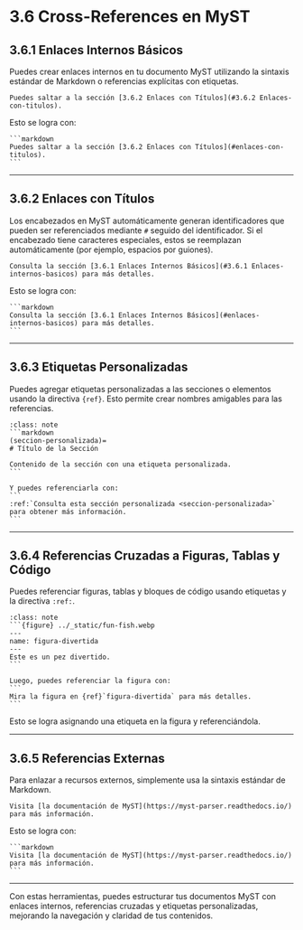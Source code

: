 # 3.6 Cross-References en MyST

## 3.6.1 Enlaces Internos Básicos
Puedes crear enlaces internos en tu documento MyST utilizando la sintaxis estándar de Markdown o referencias explícitas con etiquetas.

````{admonition} Ejemplo de Enlace Interno
Puedes saltar a la sección [3.6.2 Enlaces con Títulos](#3.6.2 Enlaces-con-titulos).
````

Esto se logra con:
````{admonition} Markdown
```markdown
Puedes saltar a la sección [3.6.2 Enlaces con Títulos](#enlaces-con-titulos).
```
````

---

## 3.6.2 Enlaces con Títulos
Los encabezados en MyST automáticamente generan identificadores que pueden ser referenciados mediante `#` seguido del identificador. Si el encabezado tiene caracteres especiales, estos se reemplazan automáticamente (por ejemplo, espacios por guiones).

````{admonition} Ejemplo de Referencia a un Encabezado
Consulta la sección [3.6.1 Enlaces Internos Básicos](#3.6.1 Enlaces-internos-basicos) para más detalles.
````

Esto se logra con:
````{admonition} Markdown
```markdown
Consulta la sección [3.6.1 Enlaces Internos Básicos](#enlaces-internos-basicos) para más detalles.
```
````

---

## 3.6.3 Etiquetas Personalizadas
Puedes agregar etiquetas personalizadas a las secciones o elementos usando la directiva `{ref}`. Esto permite crear nombres amigables para las referencias.

````{admonition} Ejemplo de Etiqueta Personalizada
:class: note
```markdown
(seccion-personalizada)=
# Título de la Sección

Contenido de la sección con una etiqueta personalizada.
```

Y puedes referenciarla con:
```
:ref:`Consulta esta sección personalizada <seccion-personalizada>` para obtener más información.
```
````

---

## 3.6.4 Referencias Cruzadas a Figuras, Tablas y Código
Puedes referenciar figuras, tablas y bloques de código usando etiquetas y la directiva `:ref:`.

````{admonition} Ejemplo de Referencia Cruzada
:class: note
```{figure} ../_static/fun-fish.webp
---
name: figura-divertida
---
Este es un pez divertido.
```

Luego, puedes referenciar la figura con:
```
Mira la figura en {ref}`figura-divertida` para más detalles.
```
````

Esto se logra asignando una etiqueta en la figura y referenciándola.

---

## 3.6.5 Referencias Externas
Para enlazar a recursos externos, simplemente usa la sintaxis estándar de Markdown.

````{admonition} Ejemplo de Enlace Externo
Visita [la documentación de MyST](https://myst-parser.readthedocs.io/) para más información.
````

Esto se logra con:
````{admonition} Markdown
```markdown
Visita [la documentación de MyST](https://myst-parser.readthedocs.io/) para más información.
```
````

---

Con estas herramientas, puedes estructurar tus documentos MyST con enlaces internos, referencias cruzadas y etiquetas personalizadas, mejorando la navegación y claridad de tus contenidos.
